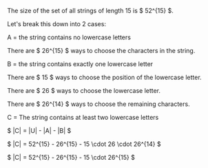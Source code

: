 The size of the set of all strings of length 15 is $ 52^{15} $.

Let's break this down into 2 cases:

A = the string contains no lowercase letters

There are $ 26^{15} $ ways to choose the characters in the string.

B = the string contains exactly one lowercase letter

There are $ 15 $ ways to choose the position of the lowercase letter.

There are $ 26 $ ways to choose the lowercase letter.

There are $ 26^{14} $ ways to choose the remaining characters.

C = The string contains at least two lowercase letters

$ |C| = |U| - |A| - |B| $

$ |C| = 52^{15} - 26^{15} - 15 \cdot 26 \cdot 26^{14} $

$ |C| = 52^{15} - 26^{15} - 15 \cdot 26^{15} $

